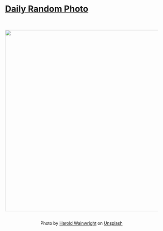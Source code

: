 # [Daily Random Photo](https://www.dailyrandomphoto.com/)

<div align="center">
  <br>
  <br>
  <a href="https://www.dailyrandomphoto.com/p/2021/2021-03-29/"><img src="https://images.unsplash.com/photo-1616875035965-f7b14c94f631?crop=entropy&cs=tinysrgb&fit=max&fm=jpg&ixid=Mnw3NzUwOHwwfDF8cmFuZG9tfHx8fHx8fHx8MTYxNjk3NjE2OA&ixlib=rb-1.2.1&q=80&w=1080" width="600px"></a>
  <br>
  <br>
  <p class="has-text-grey">Photo by <a href="https://unsplash.com/@haroldwainwright?utm_source=Daily%20Random%20Photo&amp;utm_medium=referral" target="_blank" rel="noopener noreferrer">Harold Wainwright</a> on <a href="https://unsplash.com/photos/wsiW0XyqPLI?utm_source=Daily%20Random%20Photo&amp;utm_medium=referral" target="_blank" rel="noopener noreferrer">Unsplash</a></p>
</div>
